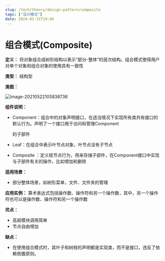 ```yaml
---
slug: /tech/theory/design-pattern/composite
tags: ["设计模式"]
date: 2024-01-31T19:04
---
```

# 组合模式(Composite)

**定义：** 将对象组合成树形结构以表示“部分-整体”的层次结构。组合模式使得用户对单个对象和组合对象的使用具有一致性

**类型：** 结构型

**类图：** 

![image-20210522105838736](https://picgo-starry.oss-cn-beijing.aliyuncs.com/img/DesignPattern/Composite.png)

**组件说明：**

- Component：组合中的对象声明接口，在适当情况下实现所有类共有接口的默认行为。声明了一个接口用于访问和管理Component

  的子部件

- Leaf：在组合中表示叶节点对象，叶节点没有子节点

- Composite ：定义枝节点行为，用来存储子部件，在Component接口中实现与子部件有关的操作，比如增加和删除

**适用场景：** 

- 部分整体场景，如树形菜单，文件、文件夹的管理

**应用实例：** 算术表达式包括操作数、操作符和另一个操作数，其中，另一个操作符也可以是操作数、操作符和另一个操作数

**优点：** 

- 高层模块调用简单
- 节点自由增加

**缺点：** 

- 在使用组合模式时，其叶子和树枝的声明都是实现类，而不是接口，违反了依赖倒置原则。
